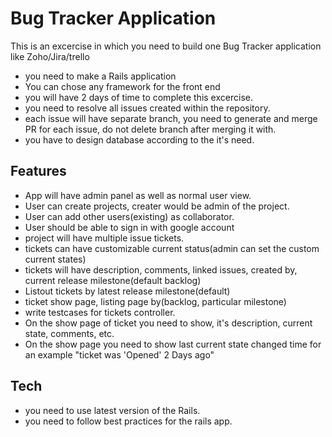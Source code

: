 # Bug Tracker Application


This is an excercise in which you need to build one Bug Tracker application like Zoho/Jira/trello

- you need to make a Rails application 
- You can chose any framework for the front end
- you will have 2 days of time to complete this excercise.
- you need to resolve all issues created within the repository.
- each issue will have separate branch, you need to generate and merge PR for each issue, do not delete branch after merging it with.
- you have to design database according to the it's need.

## Features

- App will have admin panel as well as normal user view.
- User can create projects, creater would be admin of the project.
- User can add other users(existing) as collaborator.
- User should be able to sign in with google account
- project will have multiple issue tickets.
- tickets can have customizable current status(admin can set the custom current states)
- tickets will have description, comments, linked issues, created by, current release milestone(default backlog)
- Listout tickets by latest release milestone(default)
- ticket show page, listing page by(backlog, particular milestone)
- write testcases for tickets controller.
- On the show page of ticket you need to show, it's description, current state, comments, etc.
- On the show page you need to show last current state changed time for an example "ticket was 'Opened' 2 Days ago"


## Tech

- you need to use latest version of the Rails.
- you need to follow best practices for the rails app.
